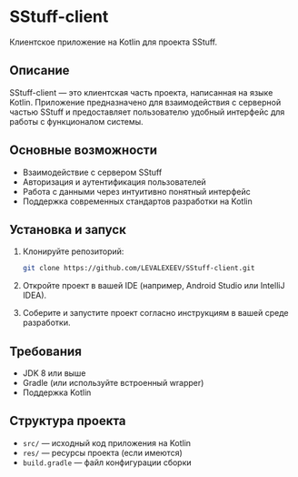 # SStuff-client

Клиентское приложение на Kotlin для проекта SStuff.

## Описание

SStuff-client — это клиентская часть проекта, написанная на языке Kotlin. Приложение предназначено для взаимодействия с серверной частью SStuff и предоставляет пользователю удобный интерфейс для работы с функционалом системы.

## Основные возможности

- Взаимодействие с сервером SStuff
- Авторизация и аутентификация пользователей
- Работа с данными через интуитивно понятный интерфейс
- Поддержка современных стандартов разработки на Kotlin

## Установка и запуск

1. Клонируйте репозиторий:
   ```bash
   git clone https://github.com/LEVALEXEEV/SStuff-client.git
   ```

2. Откройте проект в вашей IDE (например, Android Studio или IntelliJ IDEA).

3. Соберите и запустите проект согласно инструкциям в вашей среде разработки.

## Требования

- JDK 8 или выше
- Gradle (или используйте встроенный wrapper)
- Поддержка Kotlin

## Структура проекта

- `src/` — исходный код приложения на Kotlin
- `res/` — ресурсы проекта (если имеются)
- `build.gradle` — файл конфигурации сборки
